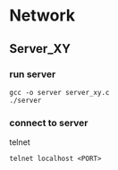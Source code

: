 # Network

## Server_XY

### run server
```
gcc -o server server_xy.c
./server
```

### connect to server

telnet
```
telnet localhost <PORT>
```



